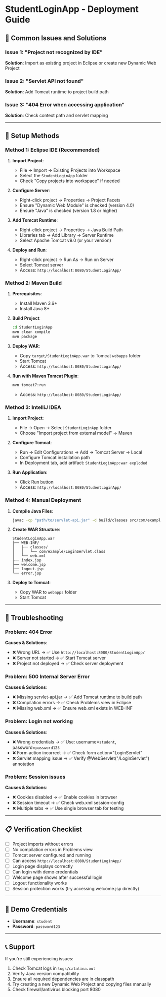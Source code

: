 # StudentLoginApp - Deployment Guide

## 🚨 Common Issues and Solutions

### Issue 1: "Project not recognized by IDE"
**Solution**: Import as existing project in Eclipse or create new Dynamic Web Project

### Issue 2: "Servlet API not found"
**Solution**: Add Tomcat runtime to project build path

### Issue 3: "404 Error when accessing application"
**Solution**: Check context path and servlet mapping

---

## 🔧 Setup Methods

### Method 1: Eclipse IDE (Recommended)

1. **Import Project**:
   - File → Import → Existing Projects into Workspace
   - Select the `StudentLoginApp` folder
   - Check "Copy projects into workspace" if needed

2. **Configure Server**:
   - Right-click project → Properties → Project Facets
   - Ensure "Dynamic Web Module" is checked (version 4.0)
   - Ensure "Java" is checked (version 1.8 or higher)

3. **Add Tomcat Runtime**:
   - Right-click project → Properties → Java Build Path
   - Libraries tab → Add Library → Server Runtime
   - Select Apache Tomcat v9.0 (or your version)

4. **Deploy and Run**:
   - Right-click project → Run As → Run on Server
   - Select Tomcat server
   - Access: `http://localhost:8080/StudentLoginApp/`

### Method 2: Maven Build

1. **Prerequisites**:
   - Install Maven 3.6+
   - Install Java 8+

2. **Build Project**:
   ```bash
   cd StudentLoginApp
   mvn clean compile
   mvn package
   ```

3. **Deploy WAR**:
   - Copy `target/StudentLoginApp.war` to Tomcat `webapps` folder
   - Start Tomcat
   - Access: `http://localhost:8080/StudentLoginApp/`

4. **Run with Maven Tomcat Plugin**:
   ```bash
   mvn tomcat7:run
   ```
   - Access: `http://localhost:8080/StudentLoginApp/`

### Method 3: IntelliJ IDEA

1. **Import Project**:
   - File → Open → Select `StudentLoginApp` folder
   - Choose "Import project from external model" → Maven

2. **Configure Tomcat**:
   - Run → Edit Configurations → Add → Tomcat Server → Local
   - Configure Tomcat installation path
   - In Deployment tab, add artifact: `StudentLoginApp:war exploded`

3. **Run Application**:
   - Click Run button
   - Access: `http://localhost:8080/StudentLoginApp/`

### Method 4: Manual Deployment

1. **Compile Java Files**:
   ```bash
   javac -cp "path/to/servlet-api.jar" -d build/classes src/com/example/*.java
   ```

2. **Create WAR Structure**:
   ```
   StudentLoginApp.war
   ├── WEB-INF/
   │   ├── classes/
   │   │   └── com/example/LoginServlet.class
   │   └── web.xml
   ├── index.jsp
   ├── welcome.jsp
   ├── logout.jsp
   └── error.jsp
   ```

3. **Deploy to Tomcat**:
   - Copy WAR to `webapps` folder
   - Start Tomcat

---

## 🐛 Troubleshooting

### Problem: 404 Error
**Causes & Solutions**:
- ❌ Wrong URL → ✅ Use `http://localhost:8080/StudentLoginApp/`
- ❌ Server not started → ✅ Start Tomcat server
- ❌ Project not deployed → ✅ Check server deployment

### Problem: 500 Internal Server Error
**Causes & Solutions**:
- ❌ Missing servlet-api.jar → ✅ Add Tomcat runtime to build path
- ❌ Compilation errors → ✅ Check Problems view in Eclipse
- ❌ Missing web.xml → ✅ Ensure web.xml exists in WEB-INF

### Problem: Login not working
**Causes & Solutions**:
- ❌ Wrong credentials → ✅ Use: username=`student`, password=`password123`
- ❌ Form action incorrect → ✅ Check form action="LoginServlet"
- ❌ Servlet mapping issue → ✅ Verify @WebServlet("/LoginServlet") annotation

### Problem: Session issues
**Causes & Solutions**:
- ❌ Cookies disabled → ✅ Enable cookies in browser
- ❌ Session timeout → ✅ Check web.xml session-config
- ❌ Multiple tabs → ✅ Use single browser tab for testing

---

## 📋 Verification Checklist

- [ ] Project imports without errors
- [ ] No compilation errors in Problems view
- [ ] Tomcat server configured and running
- [ ] Can access `http://localhost:8080/StudentLoginApp/`
- [ ] Login page displays correctly
- [ ] Can login with demo credentials
- [ ] Welcome page shows after successful login
- [ ] Logout functionality works
- [ ] Session protection works (try accessing welcome.jsp directly)

---

## 🔐 Demo Credentials

- **Username**: `student`
- **Password**: `password123`

---

## 📞 Support

If you're still experiencing issues:

1. Check Tomcat logs in `logs/catalina.out`
2. Verify Java version compatibility
3. Ensure all required dependencies are in classpath
4. Try creating a new Dynamic Web Project and copying files manually
5. Check firewall/antivirus blocking port 8080